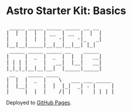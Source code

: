 # Astro Starter Kit: Basics
<pre>
 _____ _____ _____ _____ __ __
|  |  |  |  | __  | __  |  |  |
|     |  |  |    -|    -|_   _|
|__|__|_____|__|__|__|__| |_|
 _____ _____ _____ __    _____
|     |  _  |  _  |  |  |   __|
| | | |     |   __|  |__|   __|
|_|_|_|__|__|__|  |_____|_____|
 __    _____ ____
|  |  |  _  |    \   ___ ___ _____
|  |__|     |  |  |_|  _| . |     |
|_____|__|__|____/|_|___|___|_|_|_|
</pre>

Deployed to [GitHub Pages](https://pages.github.com/).

